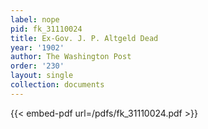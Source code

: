 ```yaml
---
label: nope
pid: fk_31110024
title: Ex-Gov. J. P. Altgeld Dead
year: '1902'
author: The Washington Post
order: '230'
layout: single
collection: documents
---
```



{{< embed-pdf url=/pdfs/fk_31110024.pdf >}}